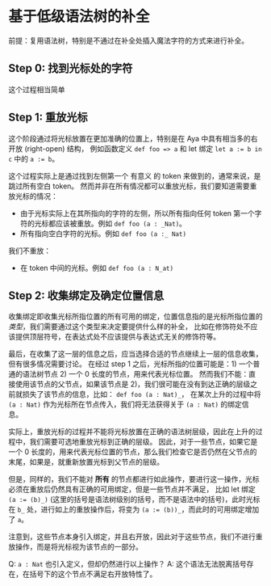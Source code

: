 # 基于低级语法树的补全

前提：复用语法树，特别是不通过在补全处插入魔法字符的方式来进行补全。

## Step 0: 找到光标处的字符

这个过程相当简单

## Step 1: 重放光标

这个阶段通过将光标放置在更加准确的位置上，特别是在 Aya 中具有相当多的右开放 (right-open) 结构，
例如函数定义 `def foo => a` 和 let 绑定 `let a := b in c` 中的 `a := b`。

这个过程实际上是通过找到左侧第一个 有意义 的 token 来做到的，通常来说，是跳过所有空白 token。
然而并非在所有情况都可以重放光标，我们要知道需要重放光标的情况：

* 由于光标实际上在其所指向的字符的左侧，所以所有指向任何 token 第一个字符的光标都应该被重放。例如 `def foo (a : _Nat)`。
* 所有指向空白字符的光标。例如 `def foo (a :_ Nat)`

我们不重放：
* 在 token 中间的光标。例如 `def foo (a : N_at)`

## Step 2: 收集绑定及确定位置信息

收集绑定即收集光标所指位置的所有可用的绑定，位置信息指的是光标所指位置的 _类型_，我们需要通过这个类型来决定要提供什么样的补全，
比如在修饰符处不应该提供顶层符号，在表达式处不应该提供与表达式无关的修饰符等。

最后，在收集了这一层的信息之后，应当选择合适的节点继续上一层的信息收集，但有很多情况需要讨论。
在经过 step 1 之后，光标所指的位置可能是：1) 一个普通的语法树节点 2) 一个 0 长度的节点，用来代表光标位置。
然而我们不能：直接使用该节点的父节点，如果该节点是 2)，我们很可能在没有到达正确的层级之前就损失了该节点的信息，比如：
`def foo (a : Nat)_`，
在某次上升的过程中将 `(a : Nat)` 作为光标所在节点传入，我们将无法获得关于 `(a : Nat)` 的绑定信息。

实际上，重放光标的过程并不能将光标放置在正确的语法树层级，因此在上升的过程中，我们需要可选地重放光标到正确的层级。
因此，对于一些节点，如果它是一个 0 长度的，用来代表光标位置的节点，那么我们检查它是否仍然在父节点的末尾，如果是，就重新放置光标到父节点的层级。

但是，同样的，我们不能对 **所有** 的节点都进行如此操作，要进行这一操作，光标必须在重放后仍然具有正确的可用绑定，但是一些节点并不满足，
比如 let 绑定 `(a := (b)_)` (这里的括号是语法树级别的括号，而不是语法中的括号)，此时光标在 `b_` 处，进行如上的重放操作后，将变为
`(a := (b))_`，而此时的可用绑定增加了 `a`。

注意到，这些节点本身引入绑定，并且右开放，因此对于这些节点，我们不进行重放操作，而是将光标视为该节点的一部分。

Q: `a : Nat` 也引入定义，但却仍然进行以上操作？
A: 这个语法无法脱离括号存在，在括号下的这个节点不满足右开放特性了。
